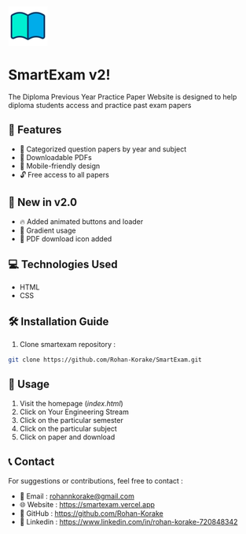![Logo](SmartExam/icons/logo.png)
# SmartExam v2!
The Diploma Previous Year Practice Paper Website is designed to help diploma students access and practice past exam papers

## 🚀 Features
- 📂 Categorized question papers by year and subject
- 📄 Downloadable PDFs
- 📱 Mobile-friendly design
- 🔓 Free access to all papers

## 🚀 New in v2.0
- 🔥 Added animated buttons and loader
- 🌈 Gradient usage
- 📄 PDF download icon added
  
##  💻 Technologies Used
- HTML
- CSS

## 🛠️ Installation Guide
1. Clone smartexam repository :
```bash
git clone https://github.com/Rohan-Korake/SmartExam.git
```

## 🔑 Usage
1. Visit the homepage (*index.html*)
2. Click on Your Engineering Stream
3. Click on the particular semester 
4. Click on the particular subject 
5. Click on paper and download 

## 📞 Contact
For suggestions or contributions, feel free to contact :
- 📧 Email : rohannkorake@gmail.com
- 🌐 Website : https://smartexam.vercel.app
- 📂 GitHub : https://github.com/Rohan-Korake
- 🔗 Linkedin : https://www.linkedin.com/in/rohan-korake-720848342
